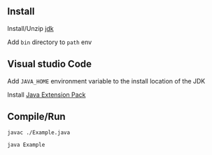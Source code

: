 ## Install

Install/Unzip [jdk](https://www.oracle.com/technetwork/java/javase/downloads/index.html)

Add `bin` directory to `path` env

## Visual studio Code

Add `JAVA_HOME` environment variable to the install location of the JDK

Install [Java Extension Pack](https://marketplace.visualstudio.com/items?itemName=vscjava.vscode-java-pack)

## Compile/Run

`javac ./Example.java`

`java Example`
